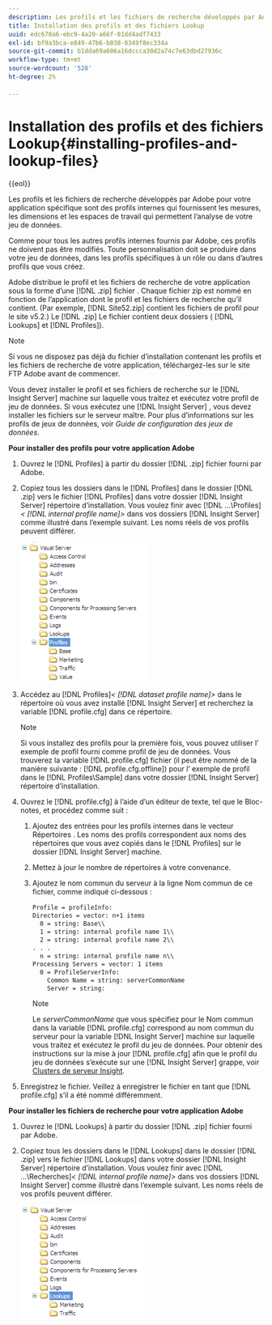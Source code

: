 ```yaml
---
description: Les profils et les fichiers de recherche développés par Adobe pour votre application spécifique sont des profils internes qui fournissent les mesures, les dimensions et les espaces de travail qui permettent l’analyse de votre jeu de données.
title: Installation des profils et des fichiers Lookup
uuid: edc670a6-ebc9-4a20-a66f-81dd4adf7433
exl-id: bf9a3bca-e849-47b6-b038-0349f8ec334a
source-git-commit: b1dda69a606a16dccca30d2a74c7e63dbd27936c
workflow-type: tm+mt
source-wordcount: '528'
ht-degree: 2%

---
```


# Installation des profils et des fichiers Lookup{#installing-profiles-and-lookup-files}

{{eol}}

Les profils et les fichiers de recherche développés par Adobe pour votre application spécifique sont des profils internes qui fournissent les mesures, les dimensions et les espaces de travail qui permettent l’analyse de votre jeu de données.

Comme pour tous les autres profils internes fournis par Adobe, ces profils ne doivent pas être modifiés. Toute personnalisation doit se produire dans votre jeu de données, dans les profils spécifiques à un rôle ou dans d’autres profils que vous créez.

Adobe distribue le profil et les fichiers de recherche de votre application sous la forme d’une [!DNL .zip] fichier . Chaque fichier zip est nommé en fonction de l’application dont le profil et les fichiers de recherche qu’il contient. (Par exemple, [!DNL Site52.zip] contient les fichiers de profil pour le site v5.2.) Le [!DNL .zip] Le fichier contient deux dossiers ( [!DNL Lookups] et [!DNL Profiles]).

>[!NOTE]
>
>Si vous ne disposez pas déjà du fichier d’installation contenant les profils et les fichiers de recherche de votre application, téléchargez-les sur le site FTP Adobe avant de commencer.

Vous devez installer le profil et ses fichiers de recherche sur le [!DNL Insight Server] machine sur laquelle vous traitez et exécutez votre profil de jeu de données. Si vous exécutez une [!DNL Insight Server] , vous devez installer les fichiers sur le serveur maître. Pour plus d’informations sur les profils de jeux de données, voir *Guide de configuration des jeux de données*.

**Pour installer des profils pour votre application Adobe**

1. Ouvrez le [!DNL Profiles] à partir du dossier [!DNL .zip] fichier fourni par Adobe.

1. Copiez tous les dossiers dans le [!DNL Profiles] dans le dossier [!DNL .zip] vers le fichier [!DNL Profiles] dans votre dossier [!DNL Insight Server] répertoire d’installation. Vous voulez finir avec [!DNL ...\Profiles\]*&lt; [!DNL internal profile name]>* dans vos dossiers [!DNL Insight Server] comme illustré dans l’exemple suivant. Les noms réels de vos profils peuvent différer.

   ![](assets/win_installprofiles.png)

1. Accédez au  [!DNL Profiles\]*&lt; [!DNL dataset profile name]>* dans le répertoire où vous avez installé [!DNL Insight Server] et recherchez la variable [!DNL profile.cfg] dans ce répertoire.

   >[!NOTE]
   >
   >Si vous installez des profils pour la première fois, vous pouvez utiliser l’ exemple de profil fourni comme profil de jeu de données. Vous trouverez la variable [!DNL profile.cfg] fichier (il peut être nommé de la manière suivante : [!DNL profile.cfg.offline]) pour l’ exemple de profil dans le [!DNL Profiles\Sample] dans votre dossier [!DNL Insight Server] répertoire d’installation.

1. Ouvrez le [!DNL profile.cfg] à l’aide d’un éditeur de texte, tel que le Bloc-notes, et procédez comme suit :

   1. Ajoutez des entrées pour les profils internes dans le vecteur Répertoires . Les noms des profils correspondent aux noms des répertoires que vous avez copiés dans le [!DNL Profiles] sur le dossier [!DNL Insight Server] machine.

   1. Mettez à jour le nombre de répertoires à votre convenance.
   1. Ajoutez le nom commun du serveur à la ligne Nom commun de ce fichier, comme indiqué ci-dessous :

      ```
      Profile = profileInfo: 
      Directories = vector: n+1 items
        0 = string: Base\\
        1 = string: internal profile name 1\\
        2 = string: internal profile name 2\\
      . . .
        n = string: internal profile name n\\
      Processing Servers = vector: 1 items
        0 = ProfileServerInfo: 
          Common Name = string: serverCommonName
          Server = string: 
      ```

      >[!NOTE]
      >
      >Le *serverCommonName* que vous spécifiez pour le Nom commun dans la variable [!DNL profile.cfg] correspond au nom commun du serveur pour la variable [!DNL Insight Server] machine sur laquelle vous traitez et exécutez le profil du jeu de données. Pour obtenir des instructions sur la mise à jour [!DNL profile.cfg] afin que le profil du jeu de données s’exécute sur une [!DNL Insight Server] grappe, voir [Clusters de serveur Insight](../../../../home/c-inst-svr/c-install-ins-svr/c-ins-svr-clstrs/c-abt-ins-svr-clsters.md).

1. Enregistrez le fichier. Veillez à enregistrer le fichier en tant que [!DNL profile.cfg] s’il a été nommé différemment.

**Pour installer les fichiers de recherche pour votre application Adobe**

1. Ouvrez le [!DNL Lookups] à partir du dossier [!DNL .zip] fichier fourni par Adobe.

1. Copiez tous les dossiers dans le [!DNL Lookups] dans le dossier [!DNL .zip] vers le fichier [!DNL Lookups] dans votre dossier [!DNL Insight Server] répertoire d’installation. Vous voulez finir avec [!DNL ...\Recherches\]*&lt; [!DNL internal profile name]>* dans vos dossiers [!DNL Insight Server] comme illustré dans l’exemple suivant. Les noms réels de vos profils peuvent différer.

   ![](assets/win_installLookups.png)
